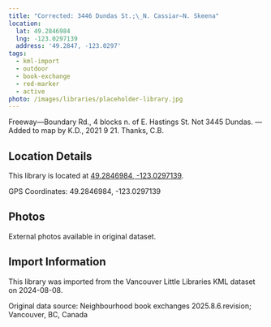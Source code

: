 ```yaml
---
title: "Corrected: 3446 Dundas St.;\_N. Cassiar—N. Skeena"
location:
  lat: 49.2846984
  lng: -123.0297139
  address: '49.2847, -123.0297'
tags:
  - kml-import
  - outdoor
  - book-exchange
  - red-marker
  - active
photo: /images/libraries/placeholder-library.jpg
---
```

Freeway—Boundary Rd., 
4 blocks n. of E. Hastings St.
	Not 3445 Dundas.
—Added to map by K.D., 2021 9 21. Thanks, C.B.

## Location Details

This library is located at [49.2846984, -123.0297139](https://www.google.com/maps?q=49.2846984,-123.0297139).

GPS Coordinates: 49.2846984, -123.0297139

## Photos

External photos available in original dataset.

## Import Information

This library was imported from the Vancouver Little Libraries KML dataset on 2024-08-08.

Original data source: Neighbourhood book exchanges 2025.8.6.revision; Vancouver, BC, Canada
